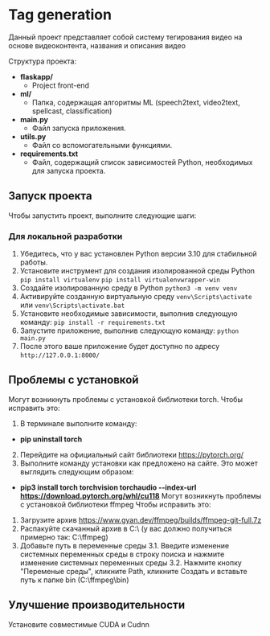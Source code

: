 # Tag generation

Данный проект представляет собой систему тегирования видео на основе видеоконтента, названия и описания видео

Структура проекта:

- **flaskapp/**
  - Project front-end
- **ml/**
  - Папка, содержащая алгоритмы ML (speech2text, video2text, spellcast, classification)
- **main.py**
  - Файл запуска приложения.
- **utils.py**
  - Файл со вспомогательными функциями.
- **requirements.txt**
  - Файл, содержащий список зависимостей Python, необходимых для запуска проекта.

## Запуск проекта

Чтобы запустить проект, выполните следующие шаги:

### **Для локальной разработки**
1. Убедитесь, что у вас установлен Python версии 3.10 для стабильной работы.
2. Установите инструмент для создания изолированной среды Python 
`pip install virtualenv`
`pip install virtualenvwrapper-win`
3. Создайте изолированную среду в Python 
`python3 -m venv venv`
4. Активируйте созданную виртуальную среду
`venv\Scripts\activate` или `venv\Scripts\activate.bat`
5. Установите необходимые зависимости, выполнив следующую команду:
`pip install -r requirements.txt`
6. Запустите приложение, выполнив следующую команду:
`python main.py`
7. После этого ваше приложение будет доступно по адресу 
`http://127.0.0.1:8000/`

## Проблемы с установкой
Могут возникнуть проблемы с установкой библиотеки torch.
Чтобы исправить это:
1. В терминале выполните команду:
- **pip uninstall torch**
2. Перейдите на официальный сайт библиотеки https://pytorch.org/
3. Выполните команду установки как предложено на сайте. Это может выглядить следующим образом:
- **pip3 install torch torchvision torchaudio --index-url https://download.pytorch.org/whl/cu118**
Могут возникнуть проблемы с установкой библиотеки ffmpeg
Чтобы исправить это:
1. Загрузите архив https://www.gyan.dev/ffmpeg/builds/ffmpeg-git-full.7z
2. Распакуйте скачанный архив в C:\ (у вас должно получиться примерно так: C:\ffmpeg)
3. Добавьте путь в переменные среды
   3.1. Введите изменение системных переменных среды в строку поиска и нажмите изменение системных переменных среды
   3.2. Нажмите кнопку "Переменые среды", кликните Path, кликните Создать и вставьте путь к папке bin (C:\ffmpeg\bin)
## Улучшение производительности
Установите совместимые CUDA и Cudnn

